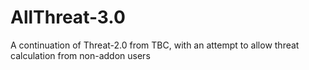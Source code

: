 # AllThreat-3.0
 A continuation of Threat-2.0 from TBC, with an attempt to allow threat calculation from non-addon users
